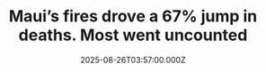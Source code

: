 ---
title: "Maui’s fires drove a 67% jump in deaths. Most went uncounted"
date: 2025-08-26T03:57:00.000Z
category: Health
externalLink: "https://www.sciencedaily.com/releases/2025/08/250825234019.htm"
image: ""
excerpt: "Researchers uncovered that the Maui wildfires caused a spike in deaths far higher than reported, with hidden fatalities linked to fire, smoke, and lack of medical access. They warn that prevention rooted in Native Hawaiian ecological knowledge is critical to avoiding another tragedy.…"
---